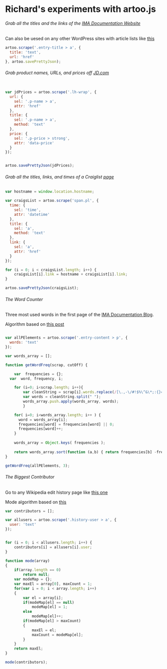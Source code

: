 # Richard's experiments with artoo.js

###### Grab all the titles and the links of the [IMA Documentation Website](http://ima.nyu.sh/documentation/category/collective-methods/)
Can also be uesed on any other WordPress sites with article lists like [this](http://www.bubblear.com/)

```javascript
artoo.scrape('.entry-title > a', {
  title: 'text',
  url: 'href'
}, artoo.savePrettyJson);
```

###### Grab product names, URLs, and prices off [JD.com](http://search.jd.com/Search?keyword=%E6%89%8B%E6%9C%BA&enc=utf-8&wq=shou%20ji&pvid=0y9rr8gi.04omz7)

````javascript

var jdPrices = artoo.scrape('.lh-wrap', {
  url: {
    sel: '.p-name > a',
    attr: 'href'
  },
  title: {
    sel: '.p-name > a',
    method: 'text'
  },
  price: {
    sel: '.p-price > strong',
    attr: 'data-price'
  }
});


artoo.savePrettyJson(jdPrices);
````

###### Grab all the titles, links, and times of a Craiglist [page](https://newyork.craigslist.org/search/bar)

```javascript
var hostname = window.location.hostname;

var craigsList = artoo.scrape('span.pl', {
  time: {
    sel: 'time',
    attr: 'datetime'
  },
  title: {
    sel: 'a',
    method: 'text'
  },
  link: {
    sel: 'a',
    attr: 'href'
  }
});

for	(i = 0; i < craigsList.length; i++) {
    craigsList[i].link = hostname + craigsList[i].link; 
}

artoo.savePrettyJson(craigsList);
````

###### The Word Counter
Three most used words in the first page of the [IMA Documentation Blog](http://ima.nyu.sh/documentation/category/collective-methods/). 

Algorithm based on [this post](http://codereview.stackexchange.com/a/63979)

```javascript

var allPElements = artoo.scrape('.entry-content > p', {
  words: 'text'
});

var words_array = [];

function getWordFreq(scrap, cutOff) {

	var  frequencies = {};
  var  word, frequency, i;

	for (i=0; i<scrap.length; i++){
		var cleanString = scrap[i].words.replace(/[\.,-\/#!$%\^&\*;:{}=\-_`~()]/g,""); 
		var words = cleanString.split(" ");
		words_array.push.apply(words_array, words);
  		}

    for( i=0; i<words_array.length; i++ ) {
      word = words_array[i];
      frequencies[word] = frequencies[word] || 0;
      frequencies[word]++;
    }
  
  	words_array = Object.keys( frequencies );
	
	return words_array.sort(function (a,b) { return frequencies[b] -frequencies[a];}).slice(0,cutOff).toString();
}

getWordFreq(allPElements, 3);

```


###### The Biggest Contributor
Go to any Wikipedia edit history page like [this one](https://en.wikipedia.org/w/index.php?title=Tjokorda_Gde_Raka_Soekawati&offset=&limit=500&action=history)

Mode algorithm based on [this](https://stackoverflow.com/questions/1053843/get-the-element-with-the-highest-occurrence-in-an-array)

```javascript
var contributors = [];

var allusers = artoo.scrape('.history-user > a', {
  user: 'text'
});


for	(i = 0; i < allusers.length; i++) {
    contributors[i] = allusers[i].user;
}

function mode(array)
{
    if(array.length == 0)
    	return null;
    var modeMap = {};
    var maxEl = array[0], maxCount = 1;
    for(var i = 0; i < array.length; i++)
    {
    	var el = array[i];
    	if(modeMap[el] == null)
    		modeMap[el] = 1;
    	else
    		modeMap[el]++;	
    	if(modeMap[el] > maxCount)
    	{
    		maxEl = el;
    		maxCount = modeMap[el];
    	}
    }
    return maxEl;
}

mode(contributors);
```



